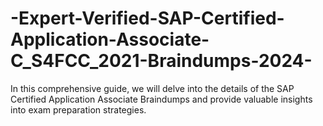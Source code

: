 # -Expert-Verified-SAP-Certified-Application-Associate-C_S4FCC_2021-Braindumps-2024-
In this comprehensive guide, we will delve into the details of the SAP Certified Application Associate Braindumps and provide valuable insights into exam preparation strategies.
